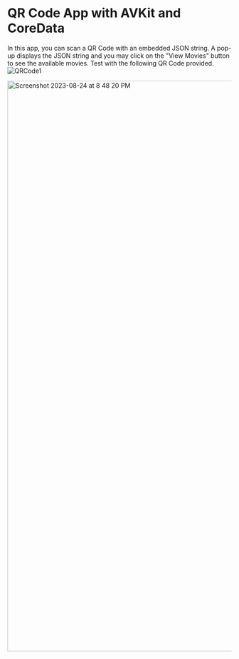 # QR Code App with AVKit and CoreData
In this app, you can scan a QR Code with an embedded JSON string. A pop-up displays the JSON string and you may click on the "View Movies" button to see the available movies. Test with the following QR Code provided.
![QRCode1](https://github.com/debbieyuen/qrcode/assets/31296177/e3472d38-aa3a-42ec-9956-fb5cf9b45d81)


<img width="1280" alt="Screenshot 2023-08-24 at 8 48 20 PM" src="https://github.com/debbieyuen/qrcode/assets/31296177/21a89d20-a9e3-47a4-b571-01ac7945f42e">
